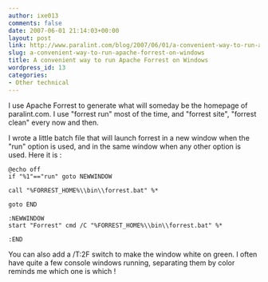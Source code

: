 ```yaml
---
author: ixe013
comments: false
date: 2007-06-01 21:14:03+00:00
layout: post
link: http://www.paralint.com/blog/2007/06/01/a-convenient-way-to-run-apache-forrest-on-windows/
slug: a-convenient-way-to-run-apache-forrest-on-windows
title: A convenient way to run Apache Forrest on Windows
wordpress_id: 13
categories:
- Other technical
---
```


I use Apache Forrest to generate what will someday be the homepage of paralint.com. I use "forrest run" most of the time, and "forrest site", "forrest clean" every now and then.

I wrote a little batch file that will launch forrest in a new window when the "run" option is used, and in the same window when any other option is used. Here it is :

```
@echo off
if "%1"=="run" goto NEWWINDOW

call "%FORREST_HOME%\\bin\\forrest.bat" %*

goto END

:NEWWINDOW
start "Forrest" cmd /C "%FORREST_HOME%\\bin\\forrest.bat" %*

:END
```

You can also add a /T:2F switch to make the window white on green. I often have quite a few console windows running, separating them by color reminds me which one is which !
